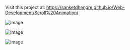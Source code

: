 Visit this project at: https://sanketdhengre.github.io/Web-Development/Scroll%20Animation/


![image](https://user-images.githubusercontent.com/83276393/225739531-3dc19d7b-d33e-4f6c-b203-7238bea1c5bc.png)


![image](https://user-images.githubusercontent.com/83276393/225739597-e739d250-831e-48ae-85e0-694fe7c3aeed.png)


![image](https://user-images.githubusercontent.com/83276393/225739760-be9f5b9f-6a33-4d5a-8b19-f4eb1af12c2f.png)
